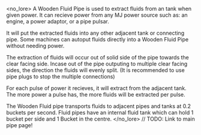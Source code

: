 <no_lore>
A Wooden Fluid Pipe is used to extract fluids from an tank when given power.
It can recieve power from any MJ power source such as: an engine, a power adaptor, or a pipe pulsar.

It will put the extracted fluids into any other adjacent tank or connecting pipe.
Some machines can autoput fluids directly into a Wooden Fluid Pipe without needing power.

The extraction of fluids will occur out of solid side of the pipe towards the clear facing side.
Incase out of the pipe outputing to multiple clear facing sides, the direction the fluids will evenly split.
(It is recommended to use pipe plugs to stop the multiple connections)

For each pulse of  power it recieves, it will extract from the adjacent tank.
The more power a pulse has, the more fluids will be extracted per pulse.

The Wooden Fluid pipe transports fluids to adjacent pipes and tanks at 0.2 buckets per second.
Fluid pipes have an internal fluid tank which can hold 1 bucket per side and 1 Bucket in the centre.
</no_lore>
// TODO: Link to main pipe page!
